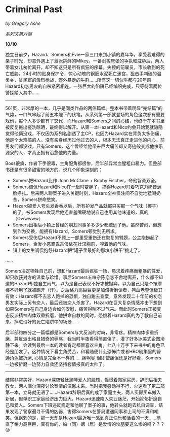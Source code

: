 # Criminal Past
_by Gregory Ashe_

_系列文第六部_ 

**10/10**

独立日前夕，Hazard、Somers和Evie一家三口来到小镇的嘉年华，享受着难得的亲子时光，却意外遇上了嚣张挑衅的Mikey。一番剑拔弩张的争执和威胁后，两人带着女儿匆忙离开，却不知这只是所有疯狂的序幕。失控的前雇员，市长收到的死亡威胁，24小时的贴身保护令，惊心动魄的钢筋水泥死亡迷宫，狙击手刺破的温柔乡，贫民窟的激烈枪战，野外暴走的牛群……所有这一切似乎都与20年前Hazard初恋男友的自杀紧密相连。一张巨大的陷阱已经编织完成，只等待着两位警探踏入其中……

-------------------------

561页，非常厚的一本，几乎是同类作品的两倍篇幅。整本书带着明显“完结篇”的气势，一口气串起了前五本埋下的伏笔。从系列第一部就登场的角色这次都有重要戏份，每个人多少都有了交代，而Hazard和Somers之间的心结，也终于在本书里被反复拖出搓洗晾晒，最终得以解开。从第一本Hazard和Nico约会开始我就隐隐觉得他俩没戏，不仅因为系列名剧透了主CP，也因为Hazard实在背负太多伤痛，他是个太难搞的人。没有亲身经历过他过去的人，根本无法真正走进他的内心，前男友们都没戏。只有Somers，这个曾经给他带来巨大痛苦却又奇迹般变成他快乐源泉的人，才真正拥有治愈他的力量。

Boss很疯，作者下手很毒，主角配角都很惨，后半部异常血腥粗口暴力。但整部书还是有很多甜蜜的地方的。说几个印象深刻的：

- Somers把Hazard比作 John McClane + Bobby Fischer，夸他智勇双全。
- Somers调侃Hazard和Nico在一起时变胖了，搞得Hazard盯着巧克力奶昔满脸挣扎。后来两人聊案子进入关键时刻，Hazard全神贯注间不自觉地猛喝奶昔，Somers拼命憋笑。
- Hazard被爱人夸头发香香以后，所有护发产品就都只买那一个气味（椰子）的了。被Somers发现后他还害羞嘴硬地说自己也用其他味道的，真的（Owwwww）
- Somers出柜后小镇上曾经的朋友同事多多少少都疏远了他。虽然苦闷，但想到作为交换，能拥有Hazard，Somers顿觉别无所求。
- Somers受伤后Hazard不顾上一部里受重伤还在恢复的臂膀，公主抱捞起了Somers。金发小恶霸乖乖偎依在壮汉胸前，嗅着他的气味。
- 镇上的女生调侃抱怨Hazard把“罐子里最好的那块小饼干”挑走了。

……

Somers决定牺牲自己前，想和Hazard最后疯狂一场，恳求着疼痛而粗暴的性爱，却只收获对方的温柔与珍惜。事后Somers五味杂陈恋恋不舍地离开，什么都不知道的Hazard却独自生闷气，以为是自己表现不好才被抛弃，以为自己只是个按摩棒不好用了就被踢开（汗）。之后格力高巨巨更是加倍折磨读者，狗血老套但极其有效：Hazard挥不去恋人跑掉的恐惧，独自跑去查案，意外发现二十年前的初恋男友实际上另有恋人，最后还被恋人杀害了。Hazard在巨大复杂情感冲击下想到如果Somers在自己身边会如何安慰，痛苦得喘不过气来。而此时Somers正被变态反派精神肉体双重折磨，他拼命自救的同时，恐惧着Hazard真的为了救自己前来、掉进设好的死亡陷阱中的场景……

后半部约四分之一篇幅都是Somers与大反派的对峙，非常疼。精神肉体多重折磨，兼反派出格且猎奇的辱骂，我当时半夜看得简直傻了，灌了好多冰美式企图冷静下来。会读到最后一本的读者肯定都很喜欢主角，七八十万字下来书中的角色已经是朋友了。这种情况下看主角受苦，和看随便什么恐怖片或者HBO剧集里的普通角色被折磨,  心情是完全不一样的……痛啊😢 但即使痛但还是好好看，Somers一边被折磨一边努力自救还坚持套情报真的太帅了。

----------------

结尾非常美好，Hazard深夜轻抚熟睡爱人的脸颊，憧憬着搬家买房、辞职后相夫教女、两人偶尔深夜讨论案情的温馨未来。当时把我感动得不行，火速看了第二部第一本，立马就无语了……Hazard辞职后真的成了家庭主夫，两人买房买车搬入新居，但单职工家庭经济压力巨大，Hazard迅速陷入失业迷茫，开始抑郁折磨自己和爱人。Somers下班违反规定和他聊了案子的事，他转头就跑去私自调查，结果发现了警察遍寻不得的凶器，害得Somers在警局遭遇同事和上司的不满和嘲笑。但讽刺的是，那一天却是Hazard最近唯一感到真正快乐和活着的一天……简直了格力高巨巨，真有你的，婚（同）姻（居）是爱情的坟墓要这么惨的吗？？？😢

<div style="height: 8rem;"></div>
